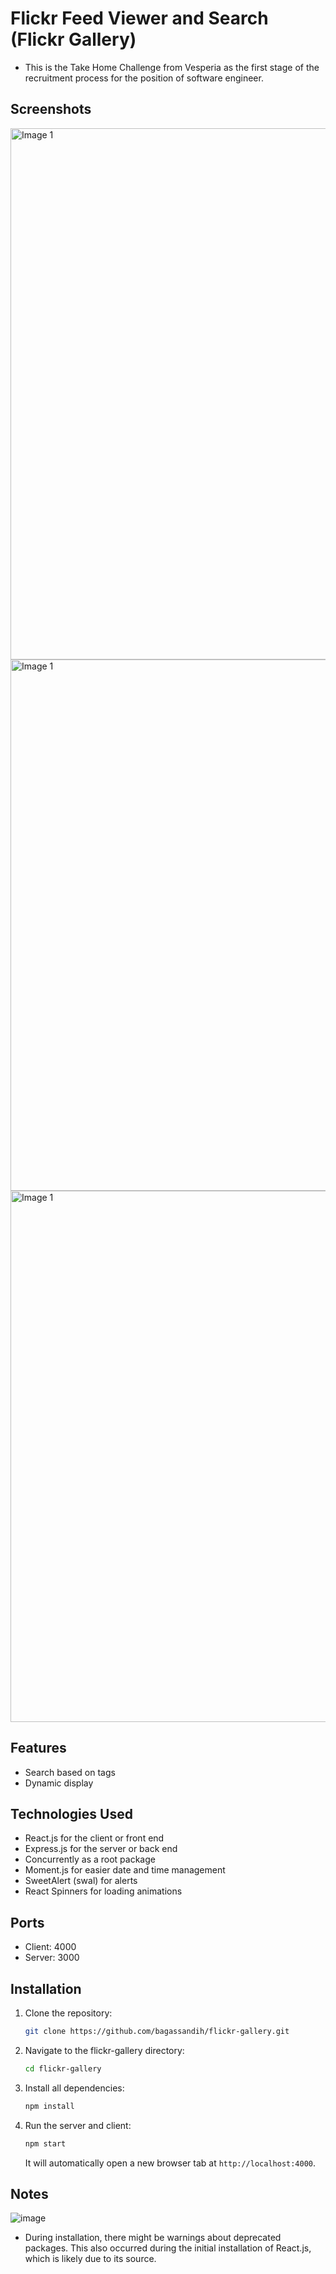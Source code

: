 # Flickr Feed Viewer and Search (Flickr Gallery)
- This is the Take Home Challenge from Vesperia as the first stage of the recruitment process for the position of software engineer.

## Screenshots
<img src="https://github.com/bagassandih/flickr-gallery/assets/70928493/6aad036e-0ab1-41bf-aa07-1fa33b08b5d2" alt="Image 1" width="850">
<img src="https://github.com/bagassandih/flickr-gallery/assets/70928493/24c024b2-873c-4b38-bd63-f169007beea0" alt="Image 1" width="850">
<img src="https://github.com/bagassandih/flickr-gallery/assets/70928493/2e7d43d3-6a5b-462a-ba83-bf60020376cc" alt="Image 1" width="850">

## Features
- Search based on tags
- Dynamic display

## Technologies Used
- React.js for the client or front end
- Express.js for the server or back end
- Concurrently as a root package
- Moment.js for easier date and time management
- SweetAlert (swal) for alerts
- React Spinners for loading animations

## Ports
- Client: 4000
- Server: 3000

## Installation
1. Clone the repository:
    ```sh
    git clone https://github.com/bagassandih/flickr-gallery.git
    ```
2. Navigate to the flickr-gallery directory:
    ```sh
    cd flickr-gallery
    ```
3. Install all dependencies:
    ```sh
    npm install
    ```
4. Run the server and client:
    ```sh
    npm start
    ```
   It will automatically open a new browser tab at `http://localhost:4000`.

## Notes
![image](https://github.com/bagassandih/flickr-gallery/assets/70928493/ec202c65-db47-45f1-9665-62258a04e784)
- During installation, there might be warnings about deprecated packages. This also occurred during the initial installation of React.js, which is likely due to its source.


